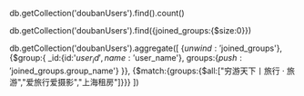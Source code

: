 
db.getCollection('doubanUsers').find().count()

db.getCollection('doubanUsers').find({joined_groups:{$size:0}})


db.getCollection('doubanUsers').aggregate([
    {$unwind:'$joined_groups'},
    {$group:{
       _id:{id:'$user_id',name:'$user_name'},
       groups:{$push:'$joined_groups.group_name'}
     }},
     {$match:{groups:{$all:["穷游天下丨旅行 · 旅游","爱旅行爱摄影","上海租房"]}}}
])